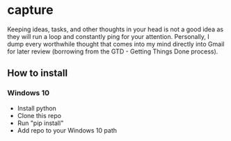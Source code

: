# capture

Keeping ideas, tasks, and other thoughts in your head is not a good idea as they will run a loop and constantly ping for your attention. Personally, I dump every worthwhile thought that comes into my mind directly into Gmail for later review (borrowing from the GTD - Getting Things Done process).

## How to install

### Windows 10

* Install python
* Clone this repo
* Run "pip install"
* Add repo to your Windows 10 path
